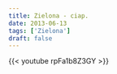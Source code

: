 ```yaml
---
title: Zielona - ciap.
date: 2013-06-13
tags: ['Zielona']
draft: false
---
```

{{< youtube rpFa1b8Z3GY >}}

